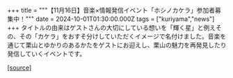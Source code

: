 +++
title = """【11月16日】音楽×情報発信イベント「ホシノカケラ」参加者募集中！"""
date = 2024-10-01T01:30:00.000Z
tags = ["kuriyama","news"]
+++
タイトルの由来はゲストさんの大切にしている想いを「輝く星」と例えその、その「カケラ」をおすそ分けしていただくイメージで名付けました。音楽を通じて栗山とゆかりのあるかたをゲストにお迎えし、栗山の魅力を再発見したり発信していくイベントです。

[[source]](https://www.town.kuriyama.hokkaido.jp/soshiki/53/28954.html)
